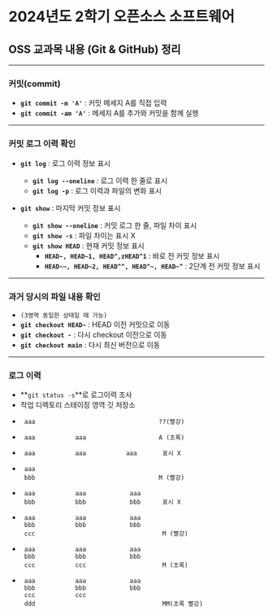 # 2024년도 2학기 오픈소스 소프트웨어
## OSS 교과목 내용 (Git & GitHub) 정리

---

### 커밋(commit)

- **`git commit -m 'A'`** : 커밋 메세지 A를 직접 입력
- **`git commit -am 'A'`** : 메세지 A를 추가와 커밋을 함께 실행

---

### 커밋 로그 이력 확인

- **`git log`** : 로그 이력 정보 표시
   - **`git log --oneline`** : 로그 이력 한 줄로 표시
   - **`git log -p`** : 로그 이력과 파일의 변화 표시

- **`git show`** : 마지막 커밋 정보 표시
   - **`git show --oneline`** : 커밋 로그 한 줄, 파일 차이 표시
   - **`git show -s`** : 파일 차이는 표시 X
   - **`git show HEAD`** : 현재 커밋 정보 표시
      - **`HEAD~, HEAD~1, HEAD^,zHEAD^1`** : 바로 전 커밋 정보 표시
      - **`HEAD~~, HEAD~2, HEAD^^, HEAD^~, HEAD~^`** : 2단계 전 커밋 정보 표시

---

### 과거 당시의 파일 내용 확인

- ```(3영역 동일한 상태일 때 가능)```
- **`git checkout HEAD~`** : HEAD 이전 커밋으로 이동
- **`git checkout -`** : 다시 checkout 이전으로 이동
- **`git checkout main`** : 다시 최신 버전으로 이동

---

### 로그 이력
- **`git status -s`**로 로그이력 조사
- 작업 디렉토리   스테이징 영역   깃 저장소
-      aaa                                  ??(빨강)
-      aaa           aaa                    A (초록)
-      aaa           aaa           aaa       표시 X

-      aaa
       bbb                                  M (빨강)

-      aaa           aaa            aaa
       bbb           bbb            bbb      표시 X

-      aaa           aaa            aaa
       bbb           bbb            bbb
       ccc                                   M (빨강)

-      aaa           aaa            aaa
       bbb           bbb            bbb
       ccc           ccc                     M (초록)

-      aaa           aaa            aaa
       bbb           bbb            bbb
       ccc           ccc                     
       ddd                                   MM(초록 빨강)
